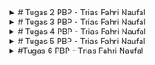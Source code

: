 <details>
<summary># Tugas 2 PBP - Trias Fahri Naufal</summary>

Markdown ini dibuat untuk memenuhi Tugas 2 PBP dengan nama aplikasi "Wanda Beras". <br />
Link Deployment PWS : http://trias-fahri-wandaberas.pbp.cs.ui.ac.id

## Step pengerjaan proyek

dibawah merupakan step-by-step pengerjaan proyek

### Pembuatan Proyek Django

1. Buat direktori `e-commerce` sebagai direktori untuk proyek ini.
2. Pada direktori `e-commerce`, install virtual environment melalui terminal dengan command berikut:

   ```python
   python3 -m venv env
   ```
3. Setelah virtual environment terinstall, aktifkan dengn command:

   ```
   source env/bin/activate
   ```

4. Buat file `requirements.txt` pada directory e-commerce dengan isi sebagai berikut:

   ```
   django
   gunicorn
   whitenoise
   psycopg2-binary
   requests
   urllib3
   ```
5. Setelah itu, install dependencies pada `requirements.txt` dengan command:

   ```
   pip install -r requirements.tx
   ```
6. Lalu, lakukan inisiasi project django dengan nama `e_commerce` dengan command berikut:

   ```
   django-admin startproject e_commerce .
   ```

7. Setelah proyek terinisiasi, tambahkan `"localhost"` dan `"127.0.0.1"` pada list `ALLOWED_HOST` di file `settings.py`.

   ### Membuat aplikasi `main`
8. Buat aplikasi baru bernama `main` dengan command:

   ```
   python manage.py startapp main
   ```

   #### Membuat Template

9. Setelah aplikasi main terinstall, tambahkan `'main'` ke list `INSTALLED_APPS` pada file `settings.py` supaya menjadi tanda terdapatnya aplikasi `main` ini.

10. buat folder `templates` di dalam folder `main` untuk membuat template lalu tambahkan file `main.html` yang akan berfungsi sebagai templatenya.

11. Isi template tersebut dengan hal yang dibutuhkan.

    ### Membuat Models

12. Tambahkan sebuah model pada file `models.py` yaitu `Product` yang memiliki attribute `name` , `price`, dan `description`.

13. Untuk mengaplikasikan model, migrate dengan command di bawah ini:

    ```
    python3 manage.py makemigrations
    python3 manage.py migrate
    ```

    ### Menghubungkan View dengan Template

14. Selanjutnya, isi file `views.py` dengan function bernama `show_main` yang akan menjembatani data ke template ketika ada  request dari template.

15. Data yang akan dikirim berupa atribut-atribut berupa atribut `name`,` price`, `description`, `name`, `npm`, dan `class`.

    ### Konfigurasi URL
16. Buat file `urls.py` di dalam `main` dan tambahkan kode di bawah untuk configure routing pada aplikasi:

    ```
    from django.urls import path
    from main.views import show_main

    app_name = 'main'

    urlpatterns = [
        path('', show_main, name='show_main'),
    ]
    ```

17. konfigurasi file `urls.py` yang berada pada `e_commerce` untuk routing project keseluruhan dengan kode dibawah:

    ```
    ...
    from django.urls import path, include
    ...

    urlpatterns = [
        ...
        path('', include('main.urls')),
        ...
    ]
    ```

### Git dan PWS Deployment

20. Buat terlebih dahulu repository baru di github lalu menginisiasinya dan menghubungkan kepada repository yang ada di local
21. Setelah terhubung, lakukan `add`, `commit`, dan `push` ke remote repository github
22. Untuk melakukan deployment ke PWS, tambahkan URL repo github pada step 20 ke list `ALLOWED_HOST` pada `settings.py`.
23. Sambungkan repository dengan PWS, lalu push ke repository PWS untuk melakukan deployment.

## Request client ke web aplikasi berbasis Django

Client (User)<br />
    |<br />
    | 1. Sends Request<br />
    V<br />
+----------------------+<br />
|     Request URL      |<br />
+----------------------+<br />
           |<br />
           | 2. Maps to view<br />
           V<br />
+----------------------+<br />
|       urls.py        |<br />
+----------------------+<br />
           |<br />
           | 3. (Optional) Interacts with model<br />
           V<br />
+----------------------+<br />
|      views.py        |<br />
+----------------------+<br />
           |<br />
           | 4. Returns data to the view<br />
           V<br />
+----------------------+<br />
|      models.py       |<br />
+----------------------+<br />
           |<br />
           | 5. Render the response<br />
           V<br />
+----------------------+<br />
|   HTML Template      |<br />
+----------------------+<br />
           |<br />
           | 6. Sends response<br />
           V<br />
+----------------------+<br />
|   Client (Response)  |<br />
+----------------------+<br />


## Fungsi `git` dalam pengembangan perangkat lunak

git memiliki beberapa fungsi utama, sepert Version Control, Collaborative Development, dan Branching.

Version Control berfungsi dengan melacak perubahan pada kode, berfungsi agar developer dapat melihat kembali kode pada versi sebelumnya untuk satu dan lain hal seperti evaluasi kode.

Collaborative Development disupport oleh git dengan memungkinkan beberapa developer untuk mengerjakan suatu proyek secara bersamaan yang menggunakan sistem yang akan dijelaskan pada poin selanjutnya.

Branching, dengan ini developer yang bekerja sama pada proyek dapat mengerjakan proyek tanpa menggangu progress satu sama lain.


## Mengapa Django?

Menurut saya karena beberapa hal, seperti bahwa Django menggunakan bahasa pemrograman yang kami sudah pelajari sebelumnya yaitu python. Django juga merupakan salah satu framework yang banyak digunakan di industri, yang menyebabkan Django memiliki community yang cukup besar untuk memudahkan mahasiswa troubleshooting saat terjadi error.

## Kenapa models pada Django disebut sebagai ORM?

Models pada Django disebut sebagai ORM karena (Object Relational Mapping) karena Models pada Django melakukan mapping yang diselimuti dengan abstraksi. Sehingga developer tidak harus berinteraksi dengan database dengan menulis SQL manual, melainkan menggunakan python. <br />

Sekian jawaban saya :) . <br />

Salam <br/>

Trias Fahri Naufal 
</details>
<details>
<summary># Tugas 3 PBP - Trias Fahri Naufal</summary>

1. Mengapa kita membutuhkan Data Delivery? 

Data delivery diperlukan dalam suatu platform karena sebuah platform sering harus menyediakan informasi kepada user secara aman dan efisien.
Data Delivery menjadi penting karena kebutuhan pertukaran informasi, keamanan, dan juga efisiensi.

2. Menurutmu, mana yang lebih baik antara XML dan JSON? Mengapa JSON lebih populer dibandingkan XML?

Menurut saya pribadi JSON lebih readable bagi manusia.
Hal tersebut menjadi salah satu dari beberapa alasan yang menjadikan JSON lebih terkenal dari XML, beberapa alasan lainnya adalah karena JSON lebih mudah di-parsing, memiliki struktur data yang lebih sederhana, dan juga lebih ringan. 

3. Jelaskan fungsi dari method is_valid() pada form Django dan mengapa kita membutuhkan method tersebut?

Method is_valid() berguna untuk memvalidasi data dan juga error handling. Method ini juga berfunsgi untuk menjadi filter bagi data yang masuk, dengan memastikan bahwa hanya data yang sudah bersih yang akan masuk ke database.

4. Mengapa kita membutuhkan csrf_token saat membuat form di Django? Apa yang dapat terjadi jika kita tidak menambahkan csrf_token pada form Django? Bagaimana hal tersebut dapat dimanfaatkan oleh penyerang?

csrf_token memastikan bahwa form yang dikirimkan oleh pengguna merupakan benar-benar dari pengguna. Token ini unik untuk setiap sesi dan setiap request, sehingga kriminal siber tidak dapat menggunakan form yang sah untuk tindakan yang tidak intended oleh pengguna aslinya.

Tanpa csrf_token, platform akan rentan terhadap serangan csrf (Cross-Site Request Forgery), yaitu serangan dengan membuat end user execute suatu aksi yang tidak diinginkan secara paksa (seperti transaksi bank).

Penyerang dapat membuat page yang mengirimkan permintaan POST ke platform yang telah diautentikasi oleh user. Karena tidak ada csrf token untuk memverifikasi permintaan, platform akan menganggap permintaan itu sah.

## Step Pengerjaan
### Membuat Form Input Data
1. Membuat file forms.py di direktori main, dan mengisi dengan class Product, beserta field yang akan diminta pada form

```
from django.forms import ModelForm
from main.models import Product

class ProductForm(ModelForm):
    class Meta:
        model = Product
        fields = ["name", "price", "description"] #field yang akan diminta
```
2. Membuat view untuk handling form input pengguna dan menyimpan ke database
3. Buat template HTML untuk membuat form (ada di create_product.html)

### Menambahkan 4 fungsi views baru untuk melihat objek yang sudah ditambahkan dalam format XML, JSON, XML by ID, dan JSON by ID.

1. Menambahkan method untuk setiap fungsi views yang akan dibuat. Fungsi tersebut disupport dengan pertama melakukan import terhadap HttpResponse dan serializers

```
#main/views.py
from django.http import HttpResponse
from django.core import serializers
...


def show_json(request):
    data = Product.objects.all()
    return HttpResponse(serializers.serialize("json", data), content_type="application/json")

def show_xml(request):
    data = Product.objects.all()
    return HttpResponse(serializers.serialize("xml", data), content_type="application/xml")
```


2. Langkas diatas berupa fungsi pada views.py yang berguna untuk melihat objek dalam format XML dan JSON
3. Untuk melihat objek dalam format XML dan JSON by ID, kita dapat membuat method baru yang menerima parameter id juga

```
#main/views.py

...
def show_xml_by_id(request, id):
    data = Product.objects.filter(pk=id)
    return HttpResponse(serializers.serialize("xml", data), content_type="application/xml")

def show_json_by_id(request, id):
    data = Product.objects.filter(pk=id)
    return HttpResponse(serializers.serialize("json", data), content_type="application/json")
...

```
Dengan menggunakan parameter id kita dapat meilihat per objek by idnya masing masing

### Membuat routing URL untuk masing-masing views yang telah ditambahkan pada poin 2
Pada file urls.py, tambahkan routing url untuk setiap method dalam views.py

```
    ...
    path('create-product', create_product, name='create_product'),
    path('xml/', show_xml, name='show_xml'),
    path('json/', show_json, name='show_json'),
    path('xml/<str:id>', show_xml_by_id, name='show_xml_by_id'),
    path('json/<str:id>', show_json_by_id, name='show_json_by_id'),
    ...
```

# Screenshot
<img width="1512" alt="Screenshot 2024-09-17 at 00 02 48" src="https://github.com/user-attachments/assets/2aa254d3-33f5-4f2f-80e2-a5f0a236fe23">
<img width="1512" alt="Screenshot 2024-09-17 at 00 03 01" src="https://github.com/user-attachments/assets/e894e872-5d01-40cf-ae60-edc025e7c32d">
<img width="1512" alt="Screenshot 2024-09-17 at 00 03 15" src="https://github.com/user-attachments/assets/e8d04f1c-d5d2-4518-b064-0f1ac73e8ab1">
<img width="1512" alt="Screenshot 2024-09-17 at 00 03 21" src="https://github.com/user-attachments/assets/425f2065-3dd0-42ce-adae-21314b894957">

</details>

<details>
<summary># Tugas 4 PBP - Trias Fahri Naufal</summary>
1. Perbedaan antara HttpResponseRedirect() dan redirect()

HttpResponseRedirect() adalah class bawaan Django yang mengembalikan respons untuk pengalihan halaman secara manual. 
redirect() adalah shortcut yang lebih mudah digunakan karena menerima argumen seperti URL atau nama view.

2. Cara Kerja Penghubungan Model Product dengan User

Penghubungan dilakukan menggunakan ForeignKey, yang menghubungkan entitas produk dengan pemiliknya (pengguna). Django akan secara otomatis mengelola hubungan ini.

3. Perbedaan antara Autentikasi dan Otorisasi

Autentikasi adalah proses memverifikasi identitas pengguna (misalnya, saat login).
Sedangkan otorisasi adalah proses menentukan hak akses pengguna setelah terautentikasi.
Django mengelola autentikasi dengan sistem pengguna bawaan, dan otorisasi diatur dengan group dan permission.

4. Bagaimana Django Mengingat Pengguna yang Telah Login

Django menggunakan sesi (session) yang disimpan dalam cookie untuk mengingat pengguna yang telah login. Cookies bisa digunakan untuk menyimpan data kecil seperti preferensi pengguna.

## Step Pengerjaan
1. Registrasi:
Buat form registrasi menggunakan UserCreationForm bawaan Django.
Implementasikan view untuk registrasi pengguna dan hubungkan ke URL yang sesuai di urls.py.

Berikut kode yang diimplementasikan di file views.py

```
from django.contrib.auth.forms import UserCreationForm
from django.shortcuts import render, redirect

def register(request):
    form = UserCreationForm()

    if request.method == "POST":
        form = UserCreationForm(request.POST)
        if form.is_valid():
            form.save()
            messages.success(request, 'Your account has been successfully created!')
            return redirect('main:login')
    context = {'form':form}
    return render(request, 'register.html', context)

```
lalu import register ke urls.py dan hubungkan melalui urlpatterns

```
from main.views import register

urlpatterns = [
    ...
    path('register/', register, name='register'),
    ...
]
```

Setelah itu kita harus membuat file register.html yang berfungsi sebagai tempat dilakukannya registrasi



2. login

Membuat Form Login dengan menggunakan import login

```
from django.contrib.auth.forms import UserCreationForm, AuthenticationForm
from django.contrib.auth import authenticate, login    
```

kode diatas merupakan fungsi bawaan dari Django untuk melakukan login dan juga autentikasi apa bila login berhasil

lalu membuat fungsi login_user yang berguna untuk menghandle login dari user
```
def login_user(request):
    if request.method == 'POST':
        form = AuthenticationForm(data=request.POST)

        if form.is_valid():
            user = form.get_user()
            login(request, user)
            return redirect('main:show_main')

    else:
        form = AuthenticationForm(request)
    context = {'form': form}
    return render(request, 'login.html', context)
```

login(request, user) berguna untuk melakukan login terlebih dahulu. Apabila berhasil, fungsi ini akan membuat session untuk user tersebut dan juga mengarahkan user ke show_main seperti yang dapat di lihat pada line selanjutnya yaitu redirecting ke main.

lalu hubungkan melalui urls.py dengan menambahkan kode berikut

```
from main.views import login_user

app_name = 'main'

urlpatterns = [
    ...
    path('login/', login_user, name='login'),
    ...
]
```

3. logout

Membuat Form logout dengan menggunakan import logout

```
from django.contrib.auth import logout
```

kode diatas merupakan fungsi bawaan dari Django untuk menghandle logout.

lalu membuat fungsi logout_user yang berguna untuk menghandle logout dari user
```
from django.contrib.auth import logout
...
def logout_user(request):
    logout(request)
    response = HttpResponseRedirect(reverse('main:login'))
    response.delete_cookie('last_login')
    return response
```

logout(request) berguna untuk melakukan logout dan menghapus sesi pengguna yang saat ini.
Lalu diredirect kembali ke main -> login

lalu hubungkan melalui urls.py dengan menambahkan kode berikut

```
from main.views import logout_user

app_name = 'main'

urlpatterns = [
    ...
    path('logout/', logout_user, name='logout'),
    ...
]
```

lalu tambahkan hyperlink tag berikut pada main.html

```
...
<a href="{% url 'main:logout' %}">
  <button>Logout</button>
</a>
...

```

3. Menghubungkan model Product dan User

Pada models.py, tambahkan import berikut:
```
from django.contrib.auth.models import User
```

lalu pada class Product tambahkan kode berikut:
```
class MoodEntry(models.Model):
    user = models.ForeignKey(User, on_delete=models.CASCADE)
    ...
```

kode diatas menghubungkan suatu product dengan user melalui suatu relationship, hal ini memastikan bahwa sebuah product pasti terhubung kepada seorang user

selanjutnya pada views.py, ubah kode untuk membuat product dengan berikut:
```
def create_product(request):
    form = ProductForm(request.POST or None)

    if form.is_valid() and request.method == "POST":
        product = form.save(commit=False)
        product.user = request.user
        form.save()
        return redirect('main:show_main')

    context = {'form': form}
    return render(request, "create_product.html", context)

```

kode bagian commit=False memastikan bahwa Django tidak langsung menyimpan objek yang sudah dibuat langsung ke database, hal ini menyebabkan kita dapat meng-alter dahulu objek yang akan di simpan.
Pada konteks ini kita akan mengisi field user dengan user yang sedang login sekarang.

Lalu pada show_main, ubah context field user menjadi user yang sedang login sekarang dengan mengubah kode menjadi seperti ini:
```
context = {
         'name': request.user.username,
         ...
    }
```

jangan lupa juga bahwa kita harus melakukan filter terhadap product yang dimunculkan hanyalah product milik user tersebut secara eksklusif. Pada show_main ubah kode menjadi berikut:
```
def show_main(request):
    mood_entries = MoodEntry.objects.filter(user=request.user)
    ...
```
</details>

<details>
<summary># Tugas 5 PBP - Trias Fahri Naufal</summary>

1. Berikut ini urutan prioritasnya, nomor 1 yang memiliki prioritas paling tinggi, yaitu :

    1. Inline style
    2. External dan internal style sheets
    3. Browser default

2. Responsiveness menjadi salah satu aspek penting dalam design web dan aplikasi dengan alasan aksesibilitas. Sebuah web apabila tidak responsive maka tidak akan mudah, bahkan belum tentu dapat digunakan pada beberapa device yang berbeda, terutama pada platform mobile. Salah satu contoh web yang sudah responsive yaitu SIAKNG Universitas Indonesia. Di lain sisi, kebanyakan web adalah web yang responsive, namun terdapat suatu web yang diciptakan dengan sengaja non-responsive untuk contoh saja, yaitu: https://dequeuniversity.com/library/responsive/1-non-responsive.

3. 
    Padding adalah jarak antara konten suatu elemen dengan bordernya.
    Border merupakan garis pembatas dari suatu elemen, berada diantara elemen dan margin.
    Margin adalah ruang di luar border elemen dengan fungsi untuk memberikan jarak antar elemen.

    contoh: <img width="724" alt="Screenshot 2024-10-01 at 18 25 58" src="https://github.com/user-attachments/assets/0e28ea0b-628a-47ae-94ea-3ad7c1bd0b24">

4. Flexbox adalah metode layout satu dimensi yang dirancang untuk mendistribusikan ruang di sepanjang satu sumbu utama, baik itu horizontal atau vertikal. Flexbox terdiri dari container dan itemsnya. Sedangkan grid merupakan metode layout dua dimensi (baris dan kolom). Perbedaan utama antara flexbox dan grid adalah dimensinya.

##Implementasi Checklist
1. Untuk implementasi Fitur edit dan delete product saya membuat dua function di views.py
   
```
def edit_product(request, id):
 # Get Product berdasarkan id
 product = Product.objects.get(pk = id)

 # Set product entry sebagai instance dari form
 form = ProductForm(request.POST or None, instance=product)

 if form.is_valid() and request.method == "POST":
     # Simpan form dan kembali ke halaman awal
     form.save()
     return HttpResponseRedirect(reverse('main:show_main'))

 context = {'form': form}
 return render(request, "edit_product.html", context)

def delete_product(request, id):
    # Get product berdasarkan id
    product = Product.objects.get(pk = id)
    product.delete()
    # Kembali ke halaman awal
    return HttpResponseRedirect(reverse('main:show_main'))
```

2. Sebelum membuat template untuk view tersebut, hubgungkan terlebih dahulu framework yang digunakan yaitu tailwind dengan menghubungkan CDN Tailwind CSS pada base.html pada templates.

```
...
<script src="https://cdn.tailwindcss.com">
</script>
...
```

3. Kemudian buat template untuk edit product dengan membuat sebuah file pada direktori `main/templates` dengan nama edit_product.html. Styling bisa secara langsung diimplementasikan pada file tersebut.

4. Jangan lupa untuk melakukan routing terhadap website melalui urls.py
   
```
...
    path('edit-product/<uuid:id>', edit_product, name='edit_product'),
    path('delete/<uuid:id>', delete_product, name='delete_product'),
...
```

5. Supaya dapat menggunakan CSS global dan juga image di dalam styling-nya, buat folder static pada root dan memiliki subdirektori image dan css.

6. Setelah itu, saya mengkonfigurasi file settings.py dengan menambahkan baris ini pada settings.py:

```
   ...
MIDDLEWARE = [
    'django.middleware.security.SecurityMiddleware',
    'whitenoise.middleware.WhiteNoiseMiddleware', #Tambahkan dibawah SecurityMiddleware
    ...
]

...
STATIC_URL = '/static/'
if DEBUG:
    STATICFILES_DIRS = [
        BASE_DIR / 'static' # mengarahkan ke /static root project pada mode development
    ]
else:
    STATIC_ROOT = BASE_DIR / 'static' # mengarahkan ke /static root project pada mode production
...
```

7. Tambahkan file global.css pada /static/css dan styling yang perlu diubah.
8. Untuk dapat mengimplementasi file yang ada di /static gunakan `{% load static %}`.
9. Untuk faktor convinience, suatu komponen yang ada di beberapa page seperti navigation bar dan card, saya menggunakan template terpisah. Implementasi template tersebut bisa dengan ` {% include navbar %} ` untuk navbar, begitu juga untuk file lain. navbar.html disimapn pada `root/templates`, sedangkan `card_info.html` dan `card_product.html` disimpan pada `main/templates`.
10. Untuk proses styling sendiri dapat dilakukan pada file html masing masing page dengan mengutiliasikan framework TailwindCSS.

</details>

<details>
<summary> #Tugas 6 PBP - Trias Fahri Naufal</summary>

1. Manfaat Penggunaan JavaScript dalam Pengembangan Aplikasi Web

JavaScript memiliki beberapa kemampuan penting dalam pengembangan web, seperti:

<strong>a. Membuat interaksi dinamis: </strong>
JavaScript memungkinkan halaman web merespons secara dinamis terhadap aksi pengguna atau input data secara asinkronus (tanpa harus me-refresh seluruh halaman).

<strong>b. Pemrosesan di sisi klien: </strong>
Dengan JavaScript, sebagian proses komputasi dapat dilakukan di browser pengguna, mengurangi beban server dan mempercepat respons terhadap interaksi.

<strong>c. Integrasi dengan API: </strong>
JavaScript memudahkan pengambilan data dari server secara asynchronous (tanpa harus memuat ulang halaman) menggunakan teknologi seperti AJAX atau fetch() API.

<strong>d. Kemampuan lintas platform: </strong>
JavaScript bekerja hampir di semua browser modern, yang berarti aplikasi web adaptable dan dapat berjalan di berbagai perangkat tanpa perlu modifikasi besar.

2. Fungsi Penggunaan `await` Ketika Menggunakan `fetch()`

await digunakan untuk menahan eksekusi fungsi async dengan menunggu sampai promise yang dihasilkan oleh fetch() terselesaikan. Dengan kata lain, await memastikan bahwa kode berikutnya tidak dijalankan sampai data telah direturn. 

Tanpa await, fungsi fetch() akan mengembalikan promise yang belum selesai, sehingga kita tidak mendapatkan data yang diinginkan tepat waktu. Ini akan menghasilkan hasil yang tidak diinginkan atau error.

3. Mengapa Perlu Menggunakan Decorator csrf_exempt pada View untuk AJAX POST?

Decorator csrf_exempt digunakan untuk menonaktifkan perlindungan CSRF (Cross-Site Request Forgery) pada view tersebut. Secara default django menggunakan middleware CSRF sebagai bentuk perlindungna. Tujuan decorator ini untuk membypass pemeriksaan CSRF tersebut.

4. Mengapa Pembersihan Data Input Dilakukan di Backend dan Bukan di Frontend Saja?

Pembersihan di kedua belah sisi (front and back-end) berfungsi untuk memastikan keamanan data. Jika hanya dilakukan pada front-end, user dengan intensi buruk dapat menghindari validasi pada sisi client. Untuk menghindari agar platform tidak vulnarable terhadap serangan seperti SQL Injection maupun Cross-Site Scripting, kita melakukan validasi data dalam bentuk sanitasi.

5. Cara Mengimplementasikan Checklist secara Step-by-Step

    1. Refresh Product Cards dengan metode AJAX GET

    Pada `main/templates/main.html` , buat suatu function JS utnuk fetch data JSON secara asynchronus

    ```
    async function getProducts(){
      return fetch("{% url 'main:show_json' %}").then((res) => res.json())
    }
    ```

    lalu pada main.html buat perubahan supaya mendukung show product dengan menggunakan AJAX

    ```
    async function refreshProduct() {
    document.getElementById("product_cards").innerHTML = "";
    document.getElementById("product_cards").className = "";
    const productEntries = await getProducts();
    let htmlString = "";
    let classNameString = "";

    if (productEntries.length === 0) {
        # design interface kalau product kosong
    }
    else {
        #design interface dengan product yang ada
    }
    document.getElementById("product_cards").className = classNameString;
    document.getElementById("product_cards").innerHTML = htmlString;
    }
    ```
    Pada function getProducts, kita melakukan fetch ke json. untuk memastikan data yang diambil hanya milik user tersebut, gunakan filter pada views.py 

    ```
    def show_json(request):
    data = Product.objects.filter(user=request.user)
    ...
    ```

    2. AJAX POST untuk Menambahkan Product Baru
    a. buat tombol untuk membuka modal dengan form untuk menambahkan product 

    tambahkan potongan kode berikut ke main.html

    ```
    <button data-modal-target="crudModal onclick="showModal();">
        Add New Product by AJAX
      </button>
    ```

    onclick showModal memungkinkan kita untuk show modal dengan klik tombol tersebut.

    b. buat view baru untuk menambah product ke database

    tambahkan potongan kode berikut
    ```
    @csrf_exempt
    @require_POST
    def create_product_ajax(request):
        name = strip_tags(request.POST.get("name"))
        description = strip_tags(request.POST.get("description"))
        price = request.POST.get("price")
        user = request.user

        new_product = Product(
            name=name, 
            description=description, 
            price=price, 
            user=user
        )
        new_product.save()
        return HttpResponse(b"CREATED", status=201)
    ```

    gunakan juga strip tags untuk menghilangkan tags html sebagai salah satu mekanisme pertahanan terhadap XSS

    c. Buatlah path /create-ajax/ yang mengarah ke fungsi view yang baru kamu buat.

    tambahkan kode berikut pada urls.py

    ```
    path('create-product-ajax', create_product_ajax name='create_product_ajax'),
    ```

    kode berikut membuat path create-product-ajax dan menghubungkan ke function create_product_ajax tadi di views.py

    d. Lakukan refresh pada halaman utama secara asinkronus untuk menampilkan daftar mood terbaru tanpa reload halaman utama secara keseluruhan

    Buatlah function JS berikut

    ```
    async function refreshProduct() {
    document.getElementById("product_cards").innerHTML = "";
    document.getElementById("product_cards").className = "";
    const productEntries = await getProducts();
    let htmlString = "";
    let classNameString = "";

    if (productEntries.length === 0) {
        classNameString = "flex flex-col items-center justify-center min-h-[24rem] p-6";
        htmlString = 
        # design interface kalau product kosong
        
    }
    else {
        productEntries.forEach((item) => {
          const name = DOMPurify.sanitize(item.fields.name);
          const description = DOMPurify.sanitize(item.fields.description);
            htmlString += #design interface dengan product yang ada 
    }
    document.getElementById("product_cards").className = classNameString;
    document.getElementById("product_cards").innerHTML = htmlString;
    }
    ```

    kita melakukan refresh secara asinkronus dan show cards sesuai dengan data yang ada melalui htmlString tersebut dengan bantuan HTML DOM (Document Object Model)
</details>

    
